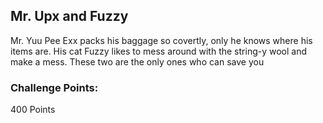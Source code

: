 ## Mr. Upx and Fuzzy
Mr. Yuu Pee Exx packs his baggage so covertly, only he knows where his items are.  His cat Fuzzy likes to mess around with the string-y wool and make a mess. These two are the only ones who can save you

### Challenge Points: 
400 Points
